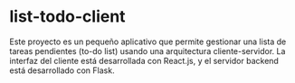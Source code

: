 # list-todo-client
Este proyecto es un pequeño aplicativo que permite gestionar una lista de tareas pendientes (to-do list) usando una arquitectura cliente-servidor. La interfaz del cliente está desarrollada con React.js, y el servidor backend está desarrollado con Flask.
